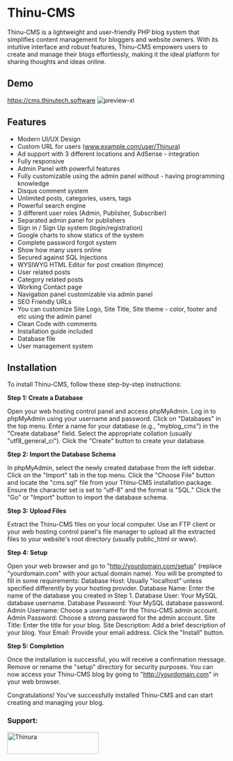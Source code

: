 
# Thinu-CMS

Thinu-CMS is a lightweight and user-friendly PHP blog system that simplifies content management for bloggers and website owners. With its intuitive interface and robust features, Thinu-CMS empowers users to create and manage their blogs effortlessly, making it the ideal platform for sharing thoughts and ideas online.


## Demo

https://cms.thinutech.software
![preview-xl](https://github.com/Thinura660/Thinu-CMS/assets/75845537/a9048c42-34ed-426f-90cb-dd3229d09880)


## Features

- Modern UI/UX Design
- Custom URL for users (www.example.com/user/Thinura)
- Ad support with 3 different locations and AdSense - integration
- Fully responsive
- Admin Panel with powerful features
- Fully customizable using the admin panel without - having programming knowledge
- Disqus comment system
- Unlimited posts, categories, users, tags
- Powerful search engine
- 3 different user roles (Admin, Publisher, Subscriber)
- Separated admin panel for publishers
- Sign in / Sign Up system (login/registration)
- Google charts to show statics of the system
- Complete password forgot system
- Show how many users online
- Secured against SQL Injections
- WYSIWYG HTML Editor for post creation (tinymce)
- User related posts
- Category related posts
- Working Contact page
- Navigation panel customizable via admin panel
- SEO Friendly URLs
- You can customize Site Logo, Site Title, Site theme - color, footer and etc using the admin panel
- Clean Code with comments
- Installation guide included
- Database file
- User management system

## Installation

To install Thinu-CMS, follow these step-by-step instructions:

**Step 1: Create a Database**

Open your web hosting control panel and access phpMyAdmin.
Log in to phpMyAdmin using your username and password.
Click on "Databases" in the top menu.
Enter a name for your database (e.g., "myblog_cms") in the "Create database" field.
Select the appropriate collation (usually "utf8_general_ci").
Click the "Create" button to create your database.


**Step 2: Import the Database Schema**

In phpMyAdmin, select the newly created database from the left sidebar.
Click on the "Import" tab in the top menu.
Click the "Choose File" button and locate the "cms.sql" file from your Thinu-CMS installation package.
Ensure the character set is set to "utf-8" and the format is "SQL."
Click the "Go" or "Import" button to import the database schema.


**Step 3: Upload Files**

Extract the Thinu-CMS files on your local computer.
Use an FTP client or your web hosting control panel's file manager to upload all the extracted files to your website's root directory (usually public_html or www).


**Step 4: Setup**

Open your web browser and go to "http://yourdomain.com/setup" (replace "yourdomain.com" with your actual domain name).
You will be prompted to fill in some requirements:
Database Host: Usually "localhost" unless specified differently by your hosting provider.
Database Name: Enter the name of the database you created in Step 1.
Database User: Your MySQL database username.
Database Password: Your MySQL database password.
Admin Username: Choose a username for the Thinu-CMS admin account.
Admin Password: Choose a strong password for the admin account.
Site Title: Enter the title for your blog.
Site Description: Add a brief description of your blog.
Your Email: Provide your email address.
Click the "Install" button.


**Step 5: Completion**

Once the installation is successful, you will receive a confirmation message.
Remove or rename the "setup" directory for security purposes.
You can now access your Thinu-CMS blog by going to "http://yourdomain.com" in your web browser.

Congratulations! You've successfully installed Thinu-CMS and can start creating and managing your blog.


<h3 align="left">Support:</h3>
<p><a href="https://www.buymeacoffee.com/Thinura"> <img align="left" src="https://cdn.buymeacoffee.com/buttons/v2/default-yellow.png" height="50" width="210" alt="Thinura" /></a></p><br><br>
